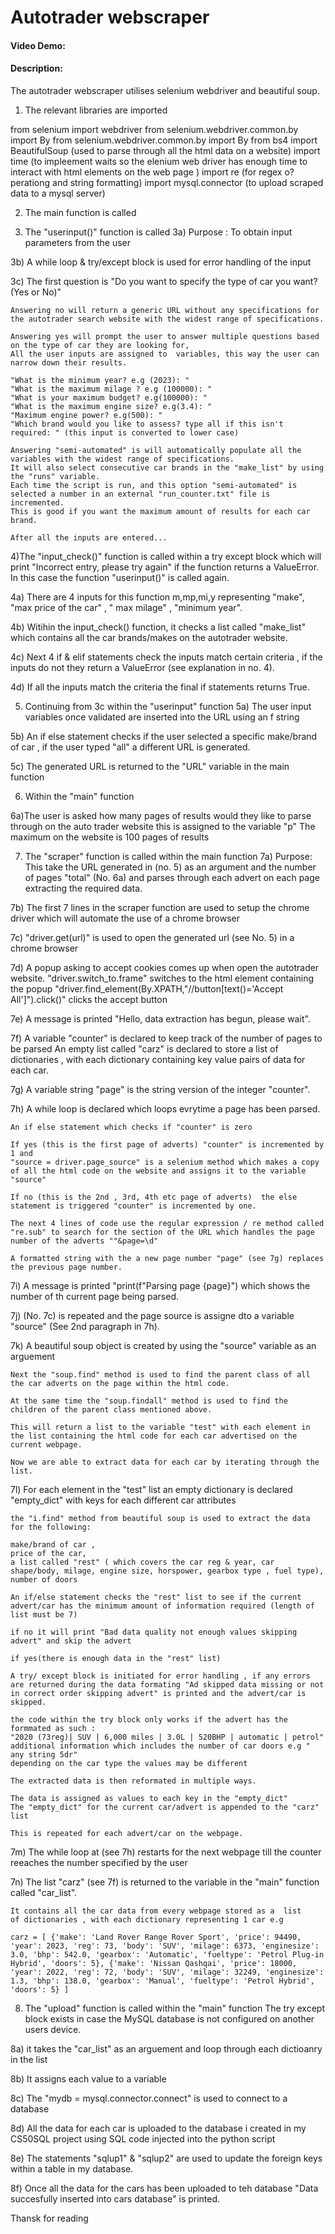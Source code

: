 # Autotrader webscraper
#### Video Demo:  <URL HERE>
#### Description:
The autotrader webscraper utilises selenium webdriver and beautiful soup.

1) The relevant libraries are imported

from selenium import webdriver 
from selenium.webdriver.common.by import By
from selenium.webdriver.common.by import By 
from bs4 import BeautifulSoup (used to parse through all the html data on a website)
import time (to impleement waits so the elenium web driver has enough time to interact with html elements on the web page )
import re  (for regex o?perationg and string formatting)
import mysql.connector (to upload scraped data to a mysql server)

2) The main function is called

3) The "userinput()" function is called 
3a) Purpose : To obtain  input parameters from the user

3b) A while loop & try/except block is used for error handling of the input

3c) The first question is "Do you want to specify the type of car you want? (Yes or No)"

    Answering no will return a generic URL without any specifications for the autotrader search website with the widest range of specifications.

    Answering yes will prompt the user to answer multiple questions based on the type of car they are looking for, 
    All the user inputs are assigned to  variables, this way the user can narrow down their results.

    "What is the minimum year? e.g (2023): "
    "What is the maximum milage ? e.g (100000): "
    "What is your maximum budget? e.g(100000): "
    "What is the maximum engine size? e.g(3.4): "
    "Maximum engine power? e.g(500): "
    "Which brand would you like to assess? type all if this isn't required: " (this input is converted to lower case)

    Answering "semi-automated" is will automatically populate all the variables with the widest range of specifications.
    It will also select consecutive car brands in the "make_list" by using the "runs" variable. 
    Each time the script is run, and this option "semi-automated" is selected a number in an external "run_counter.txt" file is incremented. 
    This is good if you want the maximum amount of results for each car brand. 

    After all the inputs are entered...

4)The "input_check()" function is called within a try except block which will print "Incorrect entry, please try again" if the function returns a ValueError. In this case the function "userinput()" is called again.

4a) There are 4 inputs for this function m,mp,mi,y representing "make", "max price of the car" , " max milage" , "minimum year".

4b) Witihin the input_check() function, it checks a list called "make_list"  which contains all the car brands/makes on the autotrader website.

4c) Next 4 if & elif statements check the inputs match certain criteria , if the inputs do not they return a ValueError (see explanation in no. 4).

4d) If all the inputs match the criteria the final if statements returns True.


5) Continuing from 3c within the "userinput" function
5a) The user input variables once validated are inserted into the URL using an f string

5b) An if else statement checks if the user selected a specific make/brand of car , if the user typed "all" a different URL is generated.

5c) The generated URL is returned to the "URL" variable in the main function

6) Within the "main" function

6a)The user is asked how many pages of results would they like to parse through on the auto trader website this is assigned to the variable "p"
   The maximum on the website is 100 pages of results 

7) The "scraper" function is called within the main function
7a) Purpose: This take the URL generated in (no. 5) as an argument  and the number of pages "total" (No. 6a) and parses through each advert on each page extracting the required data.

7b) The first 7 lines in the scraper function are used to setup the chrome driver which will automate the use of a chrome browser

7c) "driver.get(url)" is used to  open the generated url (see No. 5) in a chrome browser

7d) A popup asking to accept cookies comes up when open the autotrader website.
    "driver.switch_to.frame" switches to the html element containing the popup
    "driver.find_element(By.XPATH,"//button[text()='Accept All']").click()" clicks the accept button

7e) A message is printed "Hello, data extraction has begun, please wait".

7f) A variable "counter" is declared to keep track of the number of pages to be parsed
    An empty list called "carz" is declared to store a list of dictionaries , with each dictionary containing key value pairs of data for each car.

7g) A variable string "page" is the string version of the integer "counter".

7h) A while loop is declared which loops evrytime a page has been parsed.

    An if else statement which checks if "counter" is zero

    If yes (this is the first page of adverts) "counter" is incremented by 1 and 
    "source = driver.page_source" is a selenium method which makes a copy of all the html code on the website and assigns it to the variable "source"

    If no (this is the 2nd , 3rd, 4th etc page of adverts)  the else statement is triggered "counter" is incremented by one.
   
    The next 4 lines of code use the regular expression / re method called "re.sub" to search for the section of the URL which handles the page number of the adverts ""&page=\d"

    A formatted string with the a new page number "page" (see 7g) replaces the previous page number.

7i) A message is printed "print(f"Parsing page {page}") which shows the number of th current page being parsed.

7j) (No. 7c) is repeated and the page source is assigne dto a variable "source" (See 2nd paragraph in 7h).

7k) A beautiful soup object is created by using the "source" variable as an arguement
    
    Next the "soup.find" method is used to find the parent class of all the car adverts on the page within the html code.

    At the same time the "soup.findall" method is used to find the children of the parent class mentioned above. 

    This will return a list to the variable "test" with each element in the list containing the html code for each car advertised on the current webpage.

    Now we are able to extract data for each car by iterating through the list.

7l) For each element in the "test" list 
    an empty dictionary is declared "empty_dict" with keys for each different car attributes

    the "i.find" method from beautiful soup is used to extract the data for the following:

    make/brand of car , 
    price of the car, 
    a list called "rest" ( which covers the car reg & year, car shape/body, milage, engine size, horspower, gearbox type , fuel type),
    number of doors

    An if/else statement checks the "rest" list to see if the current advert/car has the minimum amount of information required (length of list must be 7) 
    
    if no it will print "Bad data quality not enough values skipping advert" and skip the advert

    if yes(there is enough data in the "rest" list)
 
    A try/ except block is initiated for error handling , if any errors are returned during the data formating "Ad skipped data missing or not in correct order skipping advert" is printed and the advert/car is skipped.

    the code within the try block only works if the advert has the formmated as such :
    "2020 (73reg)| SUV | 6,000 miles | 3.0L | 520BHP | automatic | petrol" 
    additional information which includes the number of car doors e.g " any string 5dr"
    depending on the car type the values may be different

    The extracted data is then reformated in multiple ways.
    
    The data is assigned as values to each key in the "empty_dict"
    The "empty_dict" for the current car/advert is appended to the "carz" list

    This is repeated for each advert/car on the webpage. 

7m) The while loop at (see 7h) restarts for the next webpage till the counter reeaches the number specified by the user 

7n) The list "carz" (see 7f) is returned to the variable in the "main" function called "car_list".

    It contains all the car data from every webpage stored as a  list     of dictionaries , with each dictionary representing 1 car e.g 
    
    carz = [ {'make': 'Land Rover Range Rover Sport', 'price': 94490, 'year': 2023, 'reg': 73, 'body': 'SUV', 'milage': 6373, 'enginesize': 3.0, 'bhp': 542.0, 'gearbox': 'Automatic', 'fueltype': 'Petrol Plug-in Hybrid', 'doors': 5}, {'make': 'Nissan Qashqai', 'price': 18000, 'year': 2022, 'reg': 72, 'body': 'SUV', 'milage': 32249, 'enginesize': 1.3, 'bhp': 138.0, 'gearbox': 'Manual', 'fueltype': 'Petrol Hybrid', 'doors': 5} ]

8) The "upload" function is called within the "main" function
   The try except block exists in case the MySQL database is not configured on another users device.

8a) it takes the "car_list" as an arguement and loop through each dictioanry in the list

8b) It assigns each value to a variable 

8c) The "mydb = mysql.connector.connect" is used to connect to a database

8d) All the data for each car is uploaded to the database i created in my CS50SQL project  using SQL code injected into the python script

8e) The statements "sqlup1" & "sqlup2" are used to update the foreign keys within a table in my database.

8f) Once all the data for the cars has been uploaded to teh database "Data succesfully inserted into cars database" is printed.

Thansk for reading 
